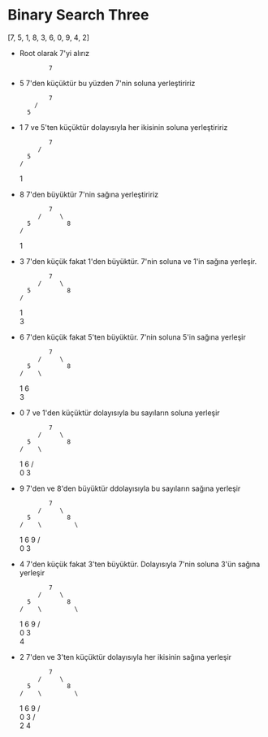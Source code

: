 # Binary Search Three

[7, 5, 1, 8, 3, 6, 0, 9, 4, 2]

- Root olarak 7'yi alırız

              7  

- 5 7'den küçüktür bu yüzden 7'nin soluna yerleştiririz
              
              7
          /  
        5

- 1 7 ve 5'ten küçüktür dolayısıyla her ikisinin soluna yerleştiririz

              7
           /
        5
      /
    1

- 8 7'den büyüktür 7'nin sağına yerleştiririz
          
              7
           /     \
        5          8
      /
    1

- 3 7'den küçük fakat 1'den büyüktür. 7'nin soluna ve 1'in sağına yerleşir.
         
              7
           /     \
        5          8
      /
    1 
       \
          3

- 6 7'den küçük fakat 5'ten büyüktür. 7'nin soluna 5'in sağına yerleşir
                  
              7
           /     \
        5          8
      /    \          
    1        6
       \
          3
            

- 0 7 ve 1'den küçüktür dolayısıyla bu sayıların soluna yerleşir
                  
              7
           /     \
        5          8
      /    \         
    1        6
  /     \
0         3

- 9 7'den ve 8'den büyüktür ddolayısıyla bu sayıların sağına yerleşir
                  
              7
           /     \
        5          8
      /    \         \
    1        6         9
  /     \
0         3

- 4 7'den küçük fakat 3'ten büyüktür. Dolayısıyla 7'nin soluna 3'ün sağına yerleşir
            
              7
           /     \
        5          8
      /    \         \
    1        6         9
  /     \
0         3
            \
              4

- 2 7'den ve 3'ten küçüktür dolayısıyla her ikisinin sağına yerleşir
                           
              7
           /     \
        5          8
      /    \         \
    1        6         9
  /     \
0         3
        /   \
      2       4

